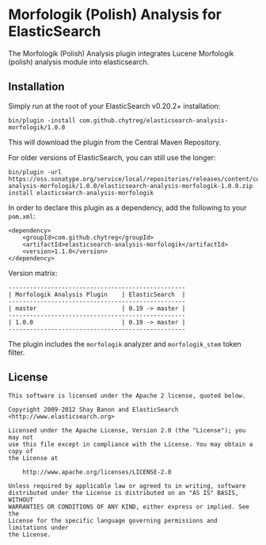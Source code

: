Morfologik (Polish) Analysis for ElasticSearch
==================================

The Morfologik (Polish) Analysis plugin integrates Lucene Morfologik (polish) analysis module into elasticsearch.

Installation
------------

Simply run at the root of your ElasticSearch v0.20.2+ installation:

    bin/plugin -install com.github.chytreg/elasticsearch-analysis-morfologik/1.0.0

This will download the plugin from the Central Maven Repository.

For older versions of ElasticSearch, you can still use the longer:

	bin/plugin -url https://oss.sonatype.org/service/local/repositories/releases/content/com/github/chytreg/elasticsearch-analysis-morfologik/1.0.0/elasticsearch-analysis-morfologik-1.0.0.zip install elasticsearch-analysis-morfologik

In order to declare this plugin as a dependency, add the following to your `pom.xml`:

	<dependency>
	    <groupId>com.github.chytreg</groupId>
	    <artifactId>elasticsearch-analysis-morfologik</artifactId>
	    <version>1.1.0</version>
	</dependency>


Version matrix:

    --------------------------------------------------
    | Morfologik Analysis Plugin    | ElasticSearch  |
    --------------------------------------------------
    | master                        | 0.19 -> master |
    --------------------------------------------------
    | 1.0.0                         | 0.19 -> master |
    --------------------------------------------------

The plugin includes the `morfologik` analyzer and `morfologik_stem` token filter.

License
-------

    This software is licensed under the Apache 2 license, quoted below.

    Copyright 2009-2012 Shay Banon and ElasticSearch <http://www.elasticsearch.org>

    Licensed under the Apache License, Version 2.0 (the "License"); you may not
    use this file except in compliance with the License. You may obtain a copy of
    the License at

        http://www.apache.org/licenses/LICENSE-2.0

    Unless required by applicable law or agreed to in writing, software
    distributed under the License is distributed on an "AS IS" BASIS, WITHOUT
    WARRANTIES OR CONDITIONS OF ANY KIND, either express or implied. See the
    License for the specific language governing permissions and limitations under
    the License.
